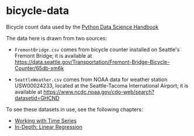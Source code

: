 # bicycle-data

Bicycle count data used by the [Python Data Science Handbook](https://github.com/jakevdp/PythonDataScienceHandbook/)

The data here is drawn from two sources:

- `FremontBridge.csv` comes from bicycle counter installed on Seattle's Fremont Bridge; it is available at https://data.seattle.gov/Transportation/Fremont-Bridge-Bicycle-Counter/65db-xm6k

- `SeattleWeather.csv` comes from NOAA data for weather station USW00024233, located at the Seattle-Tacoma International Airport; it is available at https://www.ncdc.noaa.gov/cdo-web/search?datasetid=GHCND

To see these datasets in use, see the following chapters:

- [Working with Time Series](https://jakevdp.github.io/PythonDataScienceHandbook/03.11-working-with-time-series.html)
- [In-Depth: Linear Regression](https://jakevdp.github.io/PythonDataScienceHandbook/05.06-linear-regression.html)
